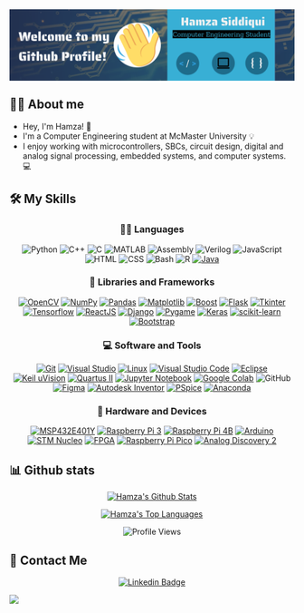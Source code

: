 
<div align="center">
<img src="github-banner.png? raw=true" align="center" width=100% height=50% />
</div> 

## 💁‍♂️ About me

* Hey, I'm Hamza! :wave:	
* I'm a Computer Engineering student at McMaster University :bulb:	
* I enjoy working with microcontrollers, SBCs, circuit design, digital and analog signal processing, embedded systems, and computer systems. :computer:

## 🛠️ My Skills
<div align="center">

### 👨‍💻 Languages
![Python](https://img.shields.io/badge/python-3670A0?style=for-the-badge&logo=python&logoColor=ffdd54)
![C++](https://img.shields.io/badge/C++-orange?style=for-the-badge&logo=c%2B%2B&logoColor=white)
![C](https://img.shields.io/badge/C-yellow?style=for-the-badge&logo=c&logoColor=white)
![MATLAB](https://img.shields.io/badge/MATLAB-orange?style=for-the-badge&logo=mathworks&logoColor=white)
![Assembly](https://img.shields.io/badge/Assembly-ARM%20Cortex--M4F-red?style=for-the-badge&logo=arm&logoColor=white)
![Verilog](https://img.shields.io/badge/Verilog-HDL-blue?style=for-the-badge&logo=verilog&logoColor=white)
![JavaScript](https://img.shields.io/badge/JavaScript-yellow?style=for-the-badge&logo=javascript&logoColor=white)
![HTML](https://img.shields.io/badge/HTML-5-red?style=for-the-badge&logo=html5&logoColor=white)
![CSS](https://img.shields.io/badge/CSS-3-blue?style=for-the-badge&logo=css3&logoColor=white)
![Bash](https://img.shields.io/badge/Bash-green?style=for-the-badge&logo=gnu-bash&logoColor=white)
![R](https://img.shields.io/badge/R-blue?style=for-the-badge&logo=r&logoColor=white)
[![Java](https://img.shields.io/badge/Java-red?style=for-the-badge&logo=java&logoColor=white)](https://www.java.com)


### 🧰 Libraries and Frameworks

[![OpenCV](https://img.shields.io/badge/OpenCV-green?style=for-the-badge&logo=opencv&logoColor=white)](https://opencv.org)
[![NumPy](https://img.shields.io/badge/NumPy-blue?style=for-the-badge&logo=numpy&logoColor=white)](https://numpy.org)
[![Pandas](https://img.shields.io/badge/Pandas-lightgrey?style=for-the-badge&logo=pandas&logoColor=white)](https://pandas.pydata.org)
[![Matplotlib](https://img.shields.io/badge/Matplotlib-blue?style=for-the-badge&logo=python&logoColor=white)](https://matplotlib.org)
[![Boost](https://img.shields.io/badge/Boost-blue?style=for-the-badge&logo=boost&logoColor=white)](https://www.boost.org)
[![Flask](https://img.shields.io/badge/Flask-black?style=for-the-badge&logo=flask&logoColor=white)](https://flask.palletsprojects.com)
[![Tkinter](https://img.shields.io/badge/Tkinter-purple?style=for-the-badge&logo=python&logoColor=white)](https://docs.python.org/3/library/tkinter.html)
[![Tensorflow](https://img.shields.io/badge/TensorFlow-orange?style=for-the-badge&logo=tensorflow&logoColor=white)](https://www.tensorflow.org)
[![ReactJS](https://img.shields.io/badge/ReactJS-blue?style=for-the-badge&logo=react&logoColor=white)](https://reactjs.org)
[![Django](https://img.shields.io/badge/Django-green?style=for-the-badge&logo=django&logoColor=white)](https://www.djangoproject.com)
[![Pygame](https://img.shields.io/badge/Pygame-black?style=for-the-badge&logo=pygame&logoColor=white)](https://www.pygame.org)
[![Keras](https://img.shields.io/badge/Keras-red?style=for-the-badge&logo=keras&logoColor=white)](https://keras.io)
[![scikit-learn](https://img.shields.io/badge/scikit--learn-blue?style=for-the-badge&logo=scikit-learn&logoColor=white)](https://scikit-learn.org)
[![Bootstrap](https://img.shields.io/badge/Bootstrap-purple?style=for-the-badge&logo=bootstrap&logoColor=white)](https://getbootstrap.com)


### 💻 Software and Tools

[![Git](https://img.shields.io/badge/Git-orange?style=for-the-badge&logo=git&logoColor=white)](https://git-scm.com)
[![Visual Studio](https://img.shields.io/badge/Visual%20Studio-purple?style=for-the-badge&logo=visual-studio&logoColor=white)](https://visualstudio.microsoft.com)
[![Linux](https://img.shields.io/badge/Linux-black?style=for-the-badge&logo=linux&logoColor=white)](https://www.linux.org)
[![Visual Studio Code](https://img.shields.io/badge/VS%20Code-blue?style=for-the-badge&logo=visual-studio-code&logoColor=white)](https://code.visualstudio.com)
[![Eclipse](https://img.shields.io/badge/Eclipse-orange?style=for-the-badge&logo=eclipse-ide&logoColor=white)](https://www.eclipse.org)
[![Keil uVision](https://img.shields.io/badge/Keil%20uVision-green?style=for-the-badge&logo=arm&logoColor=white)](https://www.keil.com)
[![Quartus II](https://img.shields.io/badge/Quartus%20II-red?style=for-the-badge&logo=intel&logoColor=white)](https://www.intel.com/content/www/us/en/software/programmable/quartus-prime/overview.html)
[![Jupyter Notebook](https://img.shields.io/badge/Jupyter%20Notebook-orange?style=for-the-badge&logo=jupyter&logoColor=white)](https://jupyter.org)
[![Google Colab](https://img.shields.io/badge/Google%20Colab-blue?style=for-the-badge&logo=google-colab&logoColor=white)](https://colab.research.google.com)
![GitHub](https://img.shields.io/badge/github-%23121011.svg?style=for-the-badge&logo=github&logoColor=white)
[![Figma](https://img.shields.io/badge/Figma-purple?style=for-the-badge&logo=figma&logoColor=white)](https://www.figma.com)
[![Autodesk Inventor](https://img.shields.io/badge/Autodesk%20Inventor-%230068AD.svg?style=for-the-badge&logo=autodesk&logoColor=white)](https://www.autodesk.com/products/inventor/overview)
[![PSpice](https://img.shields.io/badge/PSpice-%23D8D8D8.svg?style=for-the-badge&logo=spice&logoColor=black)](https://www.pspice.com/)
[![Anaconda](https://img.shields.io/badge/Anaconda-%2344A833.svg?style=for-the-badge&logo=anaconda&logoColor=white)](https://www.anaconda.com)


### 📱 Hardware and Devices 

[![MSP432E401Y](https://img.shields.io/badge/MSP432E401Y-green?style=for-the-badge&logo=ti&logoColor=white)](https://www.ti.com/microcontrollers/real-time-control-mcus/c2000-performance-mcus/f/sitara-microcontrollers-mcus)
[![Raspberry Pi 3](https://img.shields.io/badge/Raspberry%20Pi%203-red?style=for-the-badge&logo=Raspberry-Pi&logoColor=white)](https://www.raspberrypi.org/products/raspberry-pi-3-model-b/)
[![Raspberry Pi 4B](https://img.shields.io/badge/Raspberry%20Pi%204B-red?style=for-the-badge&logo=Raspberry-Pi&logoColor=white)](https://www.raspberrypi.org/products/raspberry-pi-4-model-b/)
[![Arduino](https://img.shields.io/badge/Arduino-blue?style=for-the-badge&logo=Arduino&logoColor=white)](https://www.arduino.cc)
[![STM Nucleo](https://img.shields.io/badge/STM32%20Nucleo-orange?style=for-the-badge&logo=STMicroelectronics&logoColor=white)](https://www.st.com/en/evaluation-tools/stm32-nucleo-boards.html)
[![FPGA](https://img.shields.io/badge/FPGA-black?style=for-the-badge&logo=Xilinx&logoColor=white)](https://www.xilinx.com/products/silicon-devices/fpga.html)
[![Raspberry Pi Pico](https://img.shields.io/badge/Raspberry%20Pi%20Pico-blue?style=for-the-badge&logo=Raspberry-Pi&logoColor=white)](https://www.raspberrypi.org/products/raspberry-pi-pico/)
[![Analog Discovery 2](https://img.shields.io/badge/Analog%20Discovery%202-gray?style=for-the-badge&logo=data:image/png;base64,iVBORw0KGgoAAAANSUhEUgAAACgAAAAoCAMAAAC7IEhfAAAABlBMVEUAAAD//////9VfPVfAAAAA3RSTlMAfzDZpAAAAJZJREFUeNpjYBgFhgXsUOy6q/CBq/YbPYvJr+zrL/IrP8zTQzCEGLRmUJXOy6q/UqOjDRU+I/CrDP0/LZr+AzE2mI+RGC/2QXJYuAFM8IgWAmKWv42ysDAzNwMjJ8c1+GJvYYgL5+5DpghCn5kW/jExAgIMixbYMDEwML1ZgIFRAITFnJYKB4VcSIoILy4JEnFlMhcRBuLiYSQQDUKwSKkgGAAE3IAAMwhgCo9gPL5KjDQCkICeAuhAaM2QgFwJ0wHgTGcNAAEZGGcShA4A4mBQkHQwkLIkgkGEGDWQWwETAEJkZmApB7vww8lAAAAAElFTkSuQmCC)](https://www.digilentinc.com/products/instrumentation/analog-discovery-2/)
</div>

## 📊 Github stats

<div align="center">
    <p>
        <a align="center" href="https://github-readme-stats-sigma-five.vercel.app/api?username=hsidd1&show_icons=true&theme=radical">
            <img alt="Hamza's Github Stats" src="https://github-readme-stats-sigma-five.vercel.app/api?username=hsidd1&show_icons=true&theme=radical" />
        </a>
    </p>
    <p>
        <a align="center" href="https://github-readme-stats-sigma-five.vercel.app/api/top-langs/?username=hsidd1&langs_count=8&layout=compact&theme=react&hide_border=true&bg_color=1F222E&title_color=F85D7F&icon_color=F8D866">
            <img alt="Hamza's Top Languages" src="https://github-readme-stats-sigma-five.vercel.app/api/top-langs/?username=hsidd1&layout=compact&theme=radical"/>
        </a>
  


         
 ![Profile Views](https://komarev.com/ghpvc/?username=hsidd1)

</p>
</div>

## 📧 Contact Me 
<div align="center">
 
[![Linkedin Badge](https://img.shields.io/badge/-Hamza%20Siddiqui-blue?style=for-the-badge&logo=Linkedin&logoColor=white&link=https://www.linkedin.com/in/hamza-siddiqui1/)](https://www.linkedin.com/in/hamza-siddiqui1/)
</div>
<img src="https://camo.githubusercontent.com/b867e04377eea646939445ce4e0565253428256abc39c6d32d7b67aab3160d18/68747470733a2f2f63617073756c652d72656e6465722e76657263656c2e6170702f6170693f747970653d776176696e6726636f6c6f723d6772616469656e74266865696768743d3130302673656374696f6e3d666f6f746572" height="200" theme=tokyonight/>

